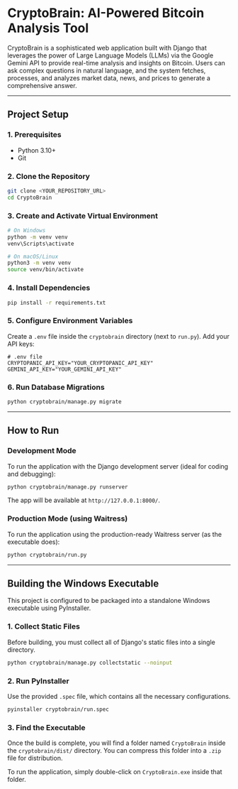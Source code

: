 # CryptoBrain: AI-Powered Bitcoin Analysis Tool

CryptoBrain is a sophisticated web application built with Django that leverages the power of Large Language Models (LLMs) via the Google Gemini API to provide real-time analysis and insights on Bitcoin. Users can ask complex questions in natural language, and the system fetches, processes, and analyzes market data, news, and prices to generate a comprehensive answer.

---

## Project Setup

### 1. Prerequisites

-   Python 3.10+
-   Git

### 2. Clone the Repository

```bash
git clone <YOUR_REPOSITORY_URL>
cd CryptoBrain
```

### 3. Create and Activate Virtual Environment

```bash
# On Windows
python -m venv venv
venv\Scripts\activate

# On macOS/Linux
python3 -m venv venv
source venv/bin/activate
```

### 4. Install Dependencies

```bash
pip install -r requirements.txt
```

### 5. Configure Environment Variables

Create a `.env` file inside the `cryptobrain` directory (next to `run.py`). Add your API keys:

```dotenv
# .env file
CRYPTOPANIC_API_KEY="YOUR_CRYPTOPANIC_API_KEY"
GEMINI_API_KEY="YOUR_GEMINI_API_KEY"
```

### 6. Run Database Migrations

```bash
python cryptobrain/manage.py migrate
```

---

## How to Run

### Development Mode

To run the application with the Django development server (ideal for coding and debugging):

```bash
python cryptobrain/manage.py runserver
```

The app will be available at `http://127.0.0.1:8000/`.

### Production Mode (using Waitress)

To run the application using the production-ready Waitress server (as the executable does):

```bash
python cryptobrain/run.py
```

---

## Building the Windows Executable

This project is configured to be packaged into a standalone Windows executable using PyInstaller.

### 1. Collect Static Files

Before building, you must collect all of Django's static files into a single directory.

```bash
python cryptobrain/manage.py collectstatic --noinput
```

### 2. Run PyInstaller

Use the provided `.spec` file, which contains all the necessary configurations.

```bash
pyinstaller cryptobrain/run.spec
```

### 3. Find the Executable

Once the build is complete, you will find a folder named `CryptoBrain` inside the `cryptobrain/dist/` directory. You can compress this folder into a `.zip` file for distribution.

To run the application, simply double-click on `CryptoBrain.exe` inside that folder.
